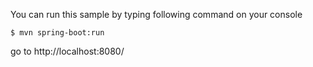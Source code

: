 You can run this sample by typing following command on your console

```
$ mvn spring-boot:run
```

go to http://localhost:8080/
